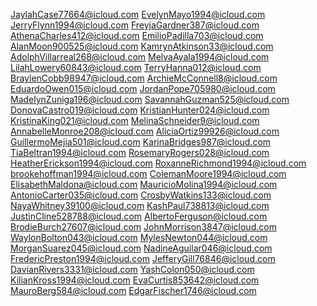 JaylahCase77664@icloud.com
EvelynMayo1994@icloud.com
JerryFlynn1994@icloud.com
FreyjaGardner387@icloud.com
AthenaCharles412@icloud.com
EmilioPadilla703@icloud.com
AlanMoon900525@icloud.com
KamrynAtkinson33@icloud.com
AdolphVillarreal268@icloud.com
MelvaAyala1994@icloud.com
LilahLowery60843@icloud.com
TerryHanna012@icloud.com
BraylenCobb98947@icloud.com
ArchieMcConnell8@icloud.com
EduardoOwen015@icloud.com
JordanPope705980@icloud.com
MadelynZuniga196@icloud.com
SavannahGuzman525@icloud.com
DonovaCastro019@icloud.com
KristianHunter024@icloud.com
KristinaKing021@icloud.com
MelinaSchneider9@icloud.com
AnnabelleMonroe208@icloud.com
AliciaOrtiz99926@icloud.com
GuillermoMejia501@icloud.com
KarinaBridges987@icloud.com
TiaBeltran1994@icloud.com
RosemaryRogers028@icloud.com
HeatherErickson1994@icloud.com
RoxanneRichmond1994@icloud.com
brookehoffman1994@icloud.com
ColemanMoore1994@icloud.com
ElisabethMaldona@icloud.com
MauricioMolina1994@icloud.com
AntonioCarter035@icloud.com
CrosbyWatkins133@icloud.com
NayaWhitney39100@icloud.com
KashPaul738813@icloud.com
JustinCline528788@icloud.com
AlbertoFerguson@icloud.com
BrodieBurch27607@icloud.com
JohnMorrison3847@icloud.com
WaylonBolton043@icloud.com
MylesNewton044@icloud.com
MorganSuarez045@icloud.com
NadineAguilar046@icloud.com
FredericPreston1994@icloud.com
JefferyGill76846@icloud.com
DavianRivers3331@icloud.com
YashColon050@icloud.com
KilianKross1994@icloud.com
EvaCurtis853642@icloud.com
MauroBerg584@icloud.com
EdgarFischer1746@icloud.com
